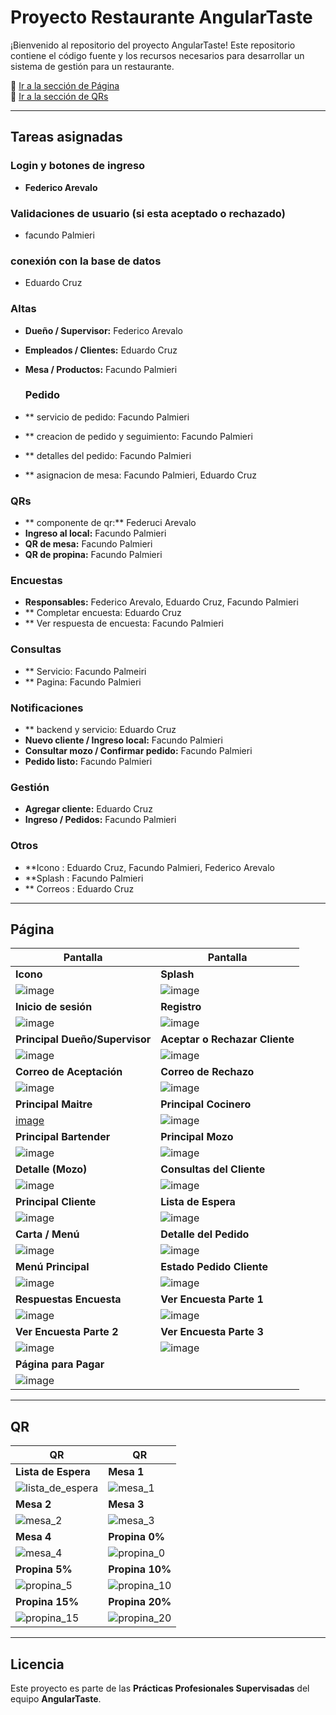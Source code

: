 # Proyecto Restaurante AngularTaste

¡Bienvenido al repositorio del proyecto AngularTaste! Este repositorio contiene el código fuente y los recursos necesarios para desarrollar un sistema de gestión para un restaurante.

📌 [Ir a la sección de Página](#página)  
📌 [Ir a la sección de QRs](#qr)

---

## Tareas asignadas

### Login y botones de ingreso
- **Federico Arevalo**
### Validaciones de usuario (si esta aceptado o rechazado)
-  facundo Palmieri
### conexión con la base de datos
- Eduardo Cruz

### Altas
- **Dueño / Supervisor:** Federico Arevalo  
- **Empleados / Clientes:** Eduardo Cruz  
- **Mesa / Productos:** Facundo Palmieri

  ### Pedido
- ** servicio de pedido: Facundo Palmieri
- ** creacion de pedido y seguimiento: Facundo Palmieri
- ** detalles del pedido: Facundo Palmieri
- ** asignacion de mesa: Facundo Palmieri, Eduardo Cruz
  
### QRs
- ** componente de qr:** Federuci Arevalo
- **Ingreso al local:** Facundo Palmieri  
- **QR de mesa:** Facundo Palmieri  
- **QR de propina:** Facundo Palmieri

### Encuestas
- **Responsables:** Federico Arevalo, Eduardo Cruz, Facundo Palmieri
- ** Completar encuesta: Eduardo Cruz
- ** Ver respuesta de encuesta: Facundo Palmieri
  
### Consultas
- ** Servicio: Facundo Palmeiri
- ** Pagina: Facundo Palmieri

### Notificaciones
- ** backend y servicio: Eduardo Cruz
- **Nuevo cliente / Ingreso local:** Facundo Palmieri  
- **Consultar mozo / Confirmar pedido:** Facundo Palmieri   
- **Pedido listo:** Facundo Palmieri  

### Gestión
- **Agregar cliente:** Eduardo Cruz  
- **Ingreso / Pedidos:** Facundo Palmieri

### Otros
- **Icono : Eduardo Cruz, Facundo Palmieri, Federico Arevalo 
- **Splash : Facundo Palmieri
- ** Correos : Eduardo Cruz



---

##  Página

| Pantalla                          | Pantalla                        |
|----------------------------------|---------------------------------|
| **Icono**                        | **Splash**                      |
|   ![image](https://github.com/user-attachments/assets/6107d745-449a-4872-9bf1-5065fc883ede) | ![image](https://github.com/user-attachments/assets/85f09a2c-343e-4a73-b00e-c1e938a14bbe)  |
| **Inicio de sesión**             | **Registro**                    |
| ![image](https://github.com/user-attachments/assets/576d2ea4-aa6a-47e1-a20c-965b56beef57)      | ![image](https://github.com/user-attachments/assets/44e91a67-8058-4fea-a0e1-923b2b31ef71)|
| **Principal Dueño/Supervisor**   | **Aceptar o Rechazar Cliente** |
| ![image](https://github.com/user-attachments/assets/045126a8-a188-43fc-bca3-1c3558053d6a) | ![image](https://github.com/user-attachments/assets/171eda69-1960-40fa-bff2-9bd147ea02d2) |
| **Correo de Aceptación**         | **Correo de Rechazo**          |
| ![image](https://github.com/user-attachments/assets/8a1e7870-95bb-49cf-b710-4a5db5416d71)  | ![image](https://github.com/user-attachments/assets/7b54c928-4ab0-45ed-ac38-82a597e25ec2) |
| **Principal Maitre**             | **Principal Cocinero**         |
| [image](https://github.com/user-attachments/assets/839b34ac-09f0-4168-a835-5a97f75b74ca)     | ![image](https://github.com/user-attachments/assets/8b008313-42f8-4557-8dc4-c38a58c11c1b) |
| **Principal Bartender**          | **Principal Mozo**             |
| ![image](https://github.com/user-attachments/assets/324da385-5156-4415-a0b5-4a452f66aa2a) | ![image](https://github.com/user-attachments/assets/b9ff110a-db59-4d34-be4f-641741c0f20e)|
| **Detalle (Mozo)**               | **Consultas del Cliente**      |
| ![image](https://github.com/user-attachments/assets/6e56b241-b3fb-4cc8-ad1b-b6abaed75f51)|![image](https://github.com/user-attachments/assets/f235169e-2064-4693-8cd3-d84247521b1e) |
| **Principal Cliente**            | **Lista de Espera**            |
| ![image](https://github.com/user-attachments/assets/0ef1b545-d4aa-4e80-a608-66df5d72ce1c)   | ![image](https://github.com/user-attachments/assets/0da1c257-e89a-4ba5-b4e8-8a390d4a5dbc) |
| **Carta / Menú**                 | **Detalle del Pedido**         |
| ![image](https://github.com/user-attachments/assets/111b8b1f-9a15-4f77-aa1a-7be96f12274f)      | ![image](https://github.com/user-attachments/assets/caaf2a8a-6711-47b5-8dac-c2c8542c86ba) |
| **Menú Principal**               | **Estado Pedido Cliente**      |
| ![image](https://github.com/user-attachments/assets/4dc53c59-7d42-4dde-bf1e-7d2f73cb5a7e) | ![image](https://github.com/user-attachments/assets/8d88543c-e72a-4490-9389-d8538d705e1f) |
| **Respuestas Encuesta**           | **Ver Encuesta Parte 1**       |
| ![image](https://github.com/user-attachments/assets/dba516cf-3d4f-44fe-9272-326a9d9dcf57)  | ![image](https://github.com/user-attachments/assets/213832a9-080a-4635-8188-16e38b29c80c) |
| **Ver Encuesta Parte 2**         | **Ver Encuesta Parte 3**       |
| ![image](https://github.com/user-attachments/assets/55f472c6-4842-4aca-93f6-e073f8f7dbb1) | ![image](https://github.com/user-attachments/assets/05884282-3710-4661-a9b4-deda1a32505e) |
| **Página para Pagar**            |                                 |
| ![image](https://github.com/user-attachments/assets/c99e3dde-5fe0-4f73-a90d-6df5d5888e8f)       |                                 |

---

## QR

| QR                                | QR                             |
|----------------------------------|--------------------------------|
| **Lista de Espera**              | **Mesa 1**                     |
| ![lista_de_espera](https://github.com/user-attachments/assets/cd97511d-c6dd-4ba0-96dc-dc96f6bce6b2) | ![mesa_1](https://github.com/user-attachments/assets/8186af39-ec2b-48bc-ba84-e51b1d500919)|
| **Mesa 2**                       | **Mesa 3**                     |
| ![mesa_2](https://github.com/user-attachments/assets/418b4196-1d49-4d1c-8ac0-9d002488925e)|  ![mesa_3](https://github.com/user-attachments/assets/5480d4d1-6f5f-4afd-8c72-26c3f375940b) |
| **Mesa 4**                       | **Propina 0%**                 |
|  ![mesa_4](https://github.com/user-attachments/assets/df748111-1cd1-4aea-8f31-3cc4a1842458) | ![propina_0](https://github.com/user-attachments/assets/26071d89-60bb-455d-be50-1a93e1eaa9f5) |
| **Propina 5%**                   | **Propina 10%**                |
| ![propina_5](https://github.com/user-attachments/assets/a5fd76d5-a84f-4e4f-b551-b6d704122850)   | ![propina_10](https://github.com/user-attachments/assets/c9cdedbf-e7b0-4304-a0c8-8a52320cc0d4)|
| **Propina 15%**                  | **Propina 20%**                |
|![propina_15](https://github.com/user-attachments/assets/3f43fc2f-73a5-474c-8c61-cee8a3fdec89) |![propina_20](https://github.com/user-attachments/assets/2adea7c1-be75-490f-939e-2855bec8384e) |

---

## Licencia

Este proyecto es parte de las **Prácticas Profesionales Supervisadas** del equipo **AngularTaste**.

